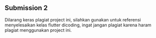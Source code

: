 ## Submission 2

Dilarang keras plagiat project ini, silahkan gunakan untuk referensi menyelesaikan kelas flutter dicoding, ingat jangan plagiat karena haram plagiat menggunakan project ini.


